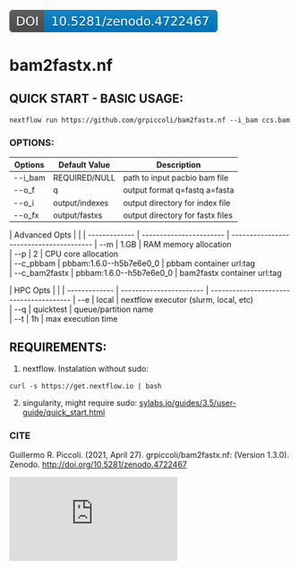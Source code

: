 [![DOI](zenodo.4722467.svg)](https://zenodo.org/badge/latestdoi/361971295)

# bam2fastx.nf

## QUICK START - BASIC USAGE:
```
nextflow run https://github.com/grpiccoli/bam2fastx.nf --i_bam ccs.bam
```

### OPTIONS:
| Options       | Default Value           | Description
| ------------- | ----------------------- | ---------------------------------------
| --i_bam       | REQUIRED/NULL           | path to input pacbio bam file  
| --o_f         | q                       | output format q=fastq a=fasta  
| --o_i         | output/indexes          | output directory for index file  
| --o_fx        | output/fastxs           | output directory for fastx files  

| Advanced Opts |                         |
| ------------- | ----------------------- | ---------------------------------------
| --m           | 1.GB                    | RAM memory allocation  
| --p           | 2                       | CPU core allocation  
| --c_pbbam     | pbbam:1.6.0--h5b7e6e0_0 | pbbam container url:tag  
| --c_bam2fastx | pbbam:1.6.0--h5b7e6e0_0 | bam2fastx container url:tag  

| HPC Opts      |                         |
| ------------- | ----------------------- | ---------------------------------------
| --e           | local                   | nextflow executor (slurm, local, etc)  
| --q           | quicktest               | queue/partition name  
| --t           | 1h                      | max execution time  

## REQUIREMENTS:
1) nextflow. Instalation without sudo:
```
curl -s https://get.nextflow.io | bash
```
2) singularity, might require sudo:
[sylabs.io/guides/3.5/user-guide/quick_start.html](https://sylabs.io/guides/3.5/user-guide/quick_start.html)

### CITE
Guillermo R. Piccoli. (2021, April 27). grpiccoli/bam2fastx.nf: (Version 1.3.0). Zenodo. http://doi.org/10.5281/zenodo.4722467  

[![Analytics](https://ga-beacon.appspot.com/G-0GE7FEF6BD/pbbioconda/blob/master/README.md)](https://github.com/PacificBiosciences/pbbioconda)  